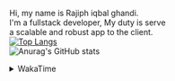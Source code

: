 Hi, my name is Rajiph iqbal ghandi. </br>
I'm a fullstack developer, My duty is serve </br>
a scalable and robust app to the client.
</br>
[![Top Langs](https://github-readme-stats.vercel.app/api/top-langs/?username=felixa1243&exclude_repo=task-5-fullstack)](https://github.com/anuraghazra/github-readme-stats)
</br>
![Anurag's GitHub stats](https://github-readme-stats.vercel.app/api?username=felixa1243&show_icons=true)
<details>
  <summary>WakaTime</summary>
  <p>(reload if the image failed to load)</p>
  <a href="https://wakatime.com/@felixa1243"><img src="https://wakatime.com/badge/user/756e8542-285a-463a-80dc-34a8ec720e83.svg" alt="WakaTime Stats"/></a>
</details>
